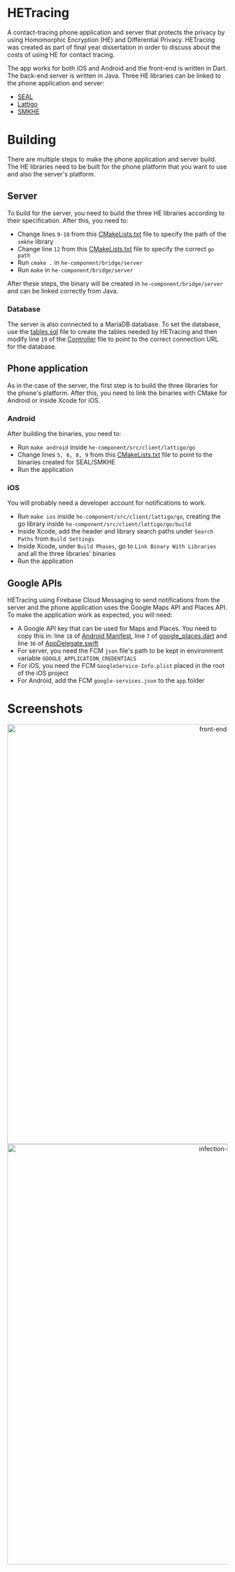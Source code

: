 # HETracing
A contact-tracing phone application and server that protects the privacy by using Homomorphic Encryption (HE) and Differential Privacy. HETracing was created as part of final year dissertation in order to discuss about the costs of using HE for contact tracing.

The app works for both iOS and Android and the front-end is written in Dart. The back-end server is written in Java. Three HE libraries can be linked to the phone application and server:
 - [SEAL](https://github.com/microsoft/SEAL)
 - [Lattigo](https://github.com/tuneinsight/lattigo)
 - [SMKHE](https://github.com/andru47/smkhe)

# Building
There are multiple steps to make the phone application and server build. The HE libraries need to be built for the phone platform that you want to use and also the server's platform.

## Server
To build for the server, you need to build the three HE libraries according to their specification. After this, you need to:
 - Change lines `9-10` from this [CMakeLists.txt](he-component/bridge/server/CMakeLists.txt) file to specify the path of the `smkhe` library
 - Change line `12` from this [CMakeLists.txt](he-component/src/server/lattigo/go/CMakeLists.txt) file to specify the correct `go path`
 - Run `cmake .` in `he-component/bridge/server`
 - Run `make` in `he-component/bridge/server`

After these steps, the binary will be created in `he-component/bridge/server` and can be linked correctly from Java.

### Database
The server is also connected to a MariaDB database. To set the database, use the [tables.sql](backend-server/tables.sql) file to create the tables needed by HETracing and then modify line `19` of the [Controller](backend-server/src/main/java/dissertation/backend/database/Controller.java) file to
point to the correct connection URL for the database. 

## Phone application
As in the case of the server, the first step is to build the three libraries for the phone's platform. After this, you need to link the binaries with CMake for Android or inside Xcode for iOS.

### Android
After building the binaries, you need to:
 - Run `make android` inside `he-component/src/client/lattigo/go`
 - Change lines `5, 6, 8, 9` from this [CMakeLists.txt](he-component/bridge/android/CMakeLists.txt) file to point to the binaries created for SEAL/SMKHE
 - Run the application

### iOS
You will probably need a developer account for notifications to work.

 - Run `make ios` inside `he-component/src/client/lattigo/go`, creating the go library inside `he-component/src/client/lattigo/go/build`
 - Inside Xcode, add the header and library search paths under `Search Paths` from `Build Settings`
 - Inside Xcode, under `Build Phases`, go to `Link Binary With Libraries` and all the three libraries' binaries
 - Run the application

## Google APIs
HETracing using Firebase Cloud Messaging to send notifications from the server and the phone application uses the Google Maps API and Places API. To make the application work as expected, you will need:
 - A Google API key that can be used for Maps and Places. You need to copy this in: line `18` of [Android Manifest](phone-app/android/app/src/main/AndroidManifest.xml), line `7` of [google_places.dart](phone-app/lib/util/google_places.dart)
and line `36` of [AppDelegate.swift](phone-app/ios/Runner/AppDelegate.swift)
 - For server, you need the FCM `json` file's path to be kept in environment variable `GOOGLE_APPLICATION_CREDENTIALS`
 - For iOS, you need the FCM `GoogleService-Info.plist` placed in the root of the iOS project
 - For Android, add the FCM `google-services.json` to the `app` folder

# Screenshots
<p align="center">
<img width="959" alt="front-end-new" src="https://user-images.githubusercontent.com/47646359/165987510-cb7a4c8f-8cab-4612-8329-fa5253d3f276.png">
<img width="961" alt="infection-index" src="https://user-images.githubusercontent.com/47646359/165987562-5516f4f9-0f57-49a9-b238-5a7d880342e5.png">
</p>
